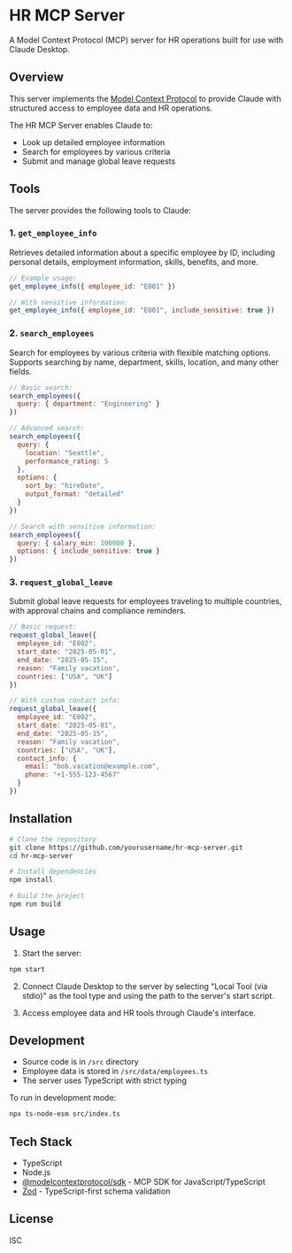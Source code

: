 # HR MCP Server

A Model Context Protocol (MCP) server for HR operations built for use with Claude Desktop.

## Overview

This server implements the [Model Context Protocol](https://github.com/anthropics/anthropic-cookbook/tree/main/context_protocol) to provide Claude with structured access to employee data and HR operations.

The HR MCP Server enables Claude to:
- Look up detailed employee information
- Search for employees by various criteria
- Submit and manage global leave requests

## Tools

The server provides the following tools to Claude:

### 1. `get_employee_info`

Retrieves detailed information about a specific employee by ID, including personal details, employment information, skills, benefits, and more.

```javascript
// Example usage:
get_employee_info({ employee_id: "E001" })

// With sensitive information:
get_employee_info({ employee_id: "E001", include_sensitive: true })
```

### 2. `search_employees`

Search for employees by various criteria with flexible matching options. Supports searching by name, department, skills, location, and many other fields.

```javascript
// Basic search:
search_employees({ 
  query: { department: "Engineering" } 
})

// Advanced search:
search_employees({ 
  query: { 
    location: "Seattle", 
    performance_rating: 5 
  }, 
  options: { 
    sort_by: "hireDate", 
    output_format: "detailed" 
  } 
})

// Search with sensitive information:
search_employees({ 
  query: { salary_min: 100000 }, 
  options: { include_sensitive: true } 
})
```

### 3. `request_global_leave`

Submit global leave requests for employees traveling to multiple countries, with approval chains and compliance reminders.

```javascript
// Basic request:
request_global_leave({ 
  employee_id: "E002", 
  start_date: "2025-05-01", 
  end_date: "2025-05-15", 
  reason: "Family vacation", 
  countries: ["USA", "UK"] 
})

// With custom contact info:
request_global_leave({ 
  employee_id: "E002", 
  start_date: "2025-05-01", 
  end_date: "2025-05-15", 
  reason: "Family vacation", 
  countries: ["USA", "UK"], 
  contact_info: { 
    email: "bob.vacation@example.com", 
    phone: "+1-555-123-4567" 
  } 
})
```

## Installation

```bash
# Clone the repository
git clone https://github.com/yourusername/hr-mcp-server.git
cd hr-mcp-server

# Install dependencies
npm install

# Build the project
npm run build
```

## Usage

1. Start the server:
```bash
npm start
```

2. Connect Claude Desktop to the server by selecting "Local Tool (via stdio)" as the tool type and using the path to the server's start script.

3. Access employee data and HR tools through Claude's interface.

## Development

- Source code is in `/src` directory
- Employee data is stored in `/src/data/employees.ts`
- The server uses TypeScript with strict typing

To run in development mode:
```bash
npx ts-node-esm src/index.ts
```

## Tech Stack

- TypeScript
- Node.js
- [@modelcontextprotocol/sdk](https://github.com/anthropics/model-context-protocol-sdk-js) - MCP SDK for JavaScript/TypeScript
- [Zod](https://github.com/colinhacks/zod) - TypeScript-first schema validation

## License

ISC